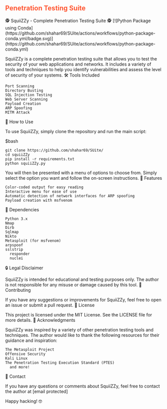 <h2 style="color:#FF5733">Penetration Testing Suite</h2>
			🕵️ SquiiZZy - Complete Penetration Testing Suite 🕵️
[![Python Package using Conda](https://github.com/shahar69/SUite/actions/workflows/python-package-conda.yml/badge.svg)](https://github.com/shahar69/SUite/actions/workflows/python-package-conda.yml)

SquiiZZy is a complete penetration testing suite that allows you to test the security of your web applications and networks. It includes a variety of tools and techniques to help you identify vulnerabilities and assess the level of security of your systems.
🛠️ Tools Included

    Port Scanning
    Directory Busting
    SQL Injection Testing
    Web Server Scanning
    Payload Creation
    ARP Spoofing
    MITM Attack

📜 How to Use

To use SquiiZZy, simply clone the repository and run the main script:

$bash

	git clone https://github.com/shahar69/SUite/
	cd squiiZZy
	pip install -r requirements.txt
	python squiiZZy.py

You will then be presented with a menu of options to choose from. Simply select the option you want and follow the on-screen instructions.
🌟 Features

    Color-coded output for easy reading
    Interactive menu for ease of use
    Automatic detection of network interfaces for ARP spoofing
    Payload creation with msfvenom

🤖 Dependencies

    Python 3.x
    Nmap
    Dirb
    Sqlmap
    Nikto
    Metasploit (for msfvenom)
    arpspoof
    sslstrip
	  responder
	  nuclei

🔒 Legal Disclaimer

SquiiZZy is intended for educational and testing purposes only. The author is not responsible for any misuse or damage caused by this tool.
📝 Contributing

If you have any suggestions or improvements for SquiiZZy, feel free to open an issue or submit a pull request.
📜 License

This project is licensed under the MIT License. See the LICENSE file for more details.
🙏 Acknowledgments

SquiiZZy was inspired by a variety of other penetration testing tools and techniques. The author would like to thank the following resources for their guidance and inspiration:

    The Metasploit Project
    Offensive Security
    Kali Linux
    The Penetration Testing Execution Standard (PTES)
	  and more!

📧 Contact

If you have any questions or comments about SquiiZZy, feel free to contact the author at [email protected]

Happy hacking! 🤓
